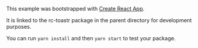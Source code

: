 This example was bootstrapped with [Create React App](https://github.com/facebook/create-react-app).

It is linked to the rc-toastr package in the parent directory for development purposes.

You can run `yarn install` and then `yarn start` to test your package.
